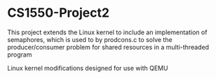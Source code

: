 # CS1550-Project2

This project extends the Linux kernel to include an implementation of semaphores, 
which is used to by prodcons.c to solve the producer/consumer problem for shared resources in a multi-threaded program

Linux kernel modifications designed for use with QEMU
